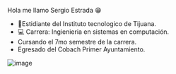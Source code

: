 Hola me llamo Sergio Estrada 😁 

- 📓Estidiante del Instituto tecnologico de Tijuana.
- 💻 Carrera: Ingienieria en sistemas en computación.
- Cursando el 7mo semestre de la carrera.
- Egresado del Cobach Primer Ayuntamiento.

![image](https://user-images.githubusercontent.com/124211869/218953446-cc7c93c6-f295-4c5f-b60d-d6dd06344f46.png)


